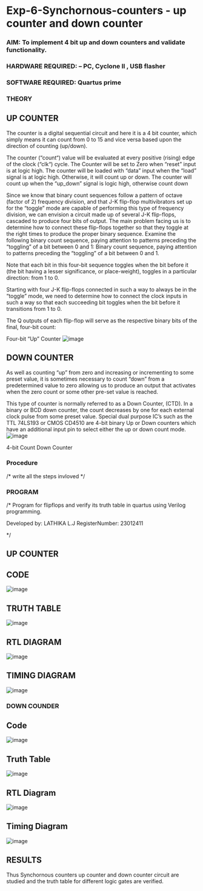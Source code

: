 # Exp-6-Synchornous-counters - up counter and down counter 
### AIM: To implement 4 bit up and down counters and validate  functionality.
### HARDWARE REQUIRED:  – PC, Cyclone II , USB flasher
### SOFTWARE REQUIRED:   Quartus prime
### THEORY 

## UP COUNTER 
The counter is a digital sequential circuit and here it is a 4 bit counter, which simply means it can count from 0 to 15 and vice versa based upon the direction of counting (up/down). 

The counter (“count“) value will be evaluated at every positive (rising) edge of the clock (“clk“) cycle.
The Counter will be set to Zero when “reset” input is at logic high.
The counter will be loaded with “data” input when the “load” signal is at logic high. Otherwise, it will count up or down.
The counter will count up when the “up_down” signal is logic high, otherwise count down

Since we know that binary count sequences follow a pattern of octave (factor of 2) frequency division, and that J-K flip-flop multivibrators set up for the “toggle” mode are capable of performing this type of frequency division, we can envision a circuit made up of several J-K flip-flops, cascaded to produce four bits of output.
The main problem facing us is to determine how to connect these flip-flops together so that they toggle at the right times to produce the proper binary sequence.
Examine the following binary count sequence, paying attention to patterns preceding the “toggling” of a bit between 0 and 1:
Binary count sequence, paying attention to patterns preceding the “toggling” of a bit between 0 and 1.

Note that each bit in this four-bit sequence toggles when the bit before it (the bit having a lesser significance, or place-weight), toggles in a particular direction: from 1 to 0.



 
 

Starting with four J-K flip-flops connected in such a way to always be in the “toggle” mode, we need to determine how to connect the clock inputs in such a way so that each succeeding bit toggles when the bit before it transitions from 1 to 0.

The Q outputs of each flip-flop will serve as the respective binary bits of the final, four-bit count:

 
 

Four-bit “Up” Counter
![image](https://user-images.githubusercontent.com/36288975/169644758-b2f4339d-9532-40c5-af40-8f4f8c942e2c.png)



## DOWN COUNTER 

As well as counting “up” from zero and increasing or incrementing to some preset value, it is sometimes necessary to count “down” from a predetermined value to zero allowing us to produce an output that activates when the zero count or some other pre-set value is reached.

This type of counter is normally referred to as a Down Counter, (CTD). In a binary or BCD down counter, the count decreases by one for each external clock pulse from some preset value. Special dual purpose IC’s such as the TTL 74LS193 or CMOS CD4510 are 4-bit binary Up or Down counters which have an additional input pin to select either the up or down count mode.
![image](https://user-images.githubusercontent.com/36288975/169644844-1a14e123-7228-4ed8-81a9-eb937dff4ac8.png)


4-bit Count Down Counter
### Procedure
/* write all the steps invloved */



### PROGRAM 
/*
Program for flipflops  and verify its truth table in quartus using Verilog programming.

Developed by: LATHIKA L.J
RegisterNumber:  23012411

*/
## UP COUNTER

## CODE

![image](https://github.com/Lathika2006/Exp-7-Synchornous-counters-/assets/148959215/6bb69ed2-0003-4ee9-beda-2e71b664522e)

## TRUTH TABLE

![image](https://github.com/Lathika2006/Exp-7-Synchornous-counters-/assets/148959215/50b93d04-7251-44cf-97d9-091940a3c098)

## RTL DIAGRAM

![image](https://github.com/Lathika2006/Exp-7-Synchornous-counters-/assets/148959215/06c716e5-dc66-440e-a49e-39e3cd03b759)


## TIMING DIAGRAM

![image](https://github.com/Lathika2006/Exp-7-Synchornous-counters-/assets/148959215/c70261e7-0331-4f8c-8833-eaea74b30041)


### DOWN COUNDER

## Code

![image](https://github.com/Lathika2006/Exp-7-Synchornous-counters-/assets/148959215/423d8435-6227-4bcb-838d-0c6aa14d7624)

## Truth Table

![image](https://github.com/Lathika2006/Exp-7-Synchornous-counters-/assets/148959215/f8740c06-8565-4afd-9952-d6c6ed1e7a36)

## RTL Diagram

![image](https://github.com/Lathika2006/Exp-7-Synchornous-counters-/assets/148959215/70cbaed9-6901-4bf6-95a5-d9363a214af9)


## Timing Diagram

![image](https://github.com/Lathika2006/Exp-7-Synchornous-counters-/assets/148959215/f0e816b4-d772-4050-963a-df1036b08ed2)


## RESULTS 

Thus Synchornous counters up counter and down counter circuit are studied and the truth table for different logic gates are verified.
